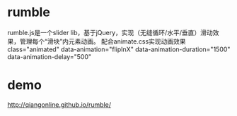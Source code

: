 # rumble
rumble.js是一个slider lib，基于jQuery，实现（无缝循环/水平/垂直）滑动效果，管理每个“滑块”内元素动画。
配合animate.css实现动画效果
class="animated" data-animation="flipInX" data-animation-duration="1500" data-animation-delay="500"
# demo
http://qiangonline.github.io/rumble/
